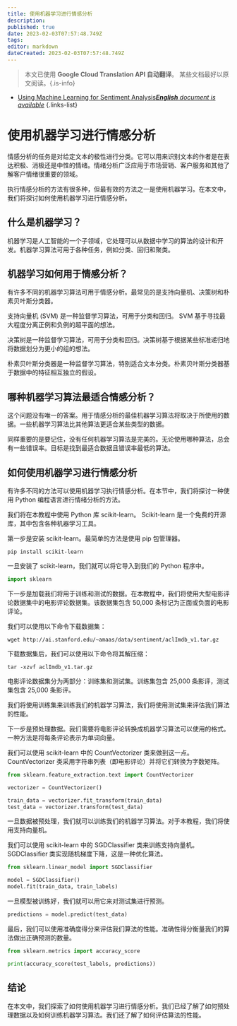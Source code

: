 ```yaml
---
title: 使用机器学习进行情感分析
description: 
published: true
date: 2023-02-03T07:57:48.749Z
tags: 
editor: markdown
dateCreated: 2023-02-03T07:57:48.749Z
---
```


> 本文已使用 **Google Cloud Translation API 自动翻译**。
某些文档最好以原文阅读。{.is-info}



- [Using Machine Learning for Sentiment Analysis***English** document is available*](/en/Knowledge-base/Common/using-machine-learning-for-sentiment-analysis)
{.links-list}


# 使用机器学习进行情感分析

情感分析的任务是对给定文本的极性进行分类。它可以用来识别文本的作者是在表达积极、消极还是中性的情绪。情绪分析广泛应用于市场营销、客户服务和其他了解客户情绪很重要的领域。

执行情感分析的方法有很多种，但最有效的方法之一是使用机器学习。在本文中，我们将探讨如何使用机器学习进行情感分析。

## 什么是机器学习？

机器学习是人工智能的一个子领域，它处理可以从数据中学习的算法的设计和开发。机器学习算法可用于各种任务，例如分类、回归和聚类。

## 机器学习如何用于情感分析？

有许多不同的机器学习算法可用于情感分析。最常见的是支持向量机、决策树和朴素贝叶斯分类器。

支持向量机 (SVM) 是一种监督学习算法，可用于分类和回归。 SVM 基于寻找最大程度分离正例和负例的超平面的想法。

决策树是一种监督学习算法，可用于分类和回归。决策树基于根据某些标准递归地将数据划分为更小的组的想法。

朴素贝叶斯分类器是一种监督学习算法，特别适合文本分类。朴素贝叶斯分类器基于数据中的特征相互独立的假设。

## 哪种机器学习算法最适合情感分析？

这个问题没有唯一的答案。用于情感分析的最佳机器学习算法将取决于所使用的数据。一些机器学习算法比其他算法更适合某些类型的数据。

同样重要的是要记住，没有任何机器学习算法是完美的。无论使用哪种算法，总会有一些错误率。目标是找到最适合数据且错误率最低的算法。

## 如何使用机器学习进行情感分析

有许多不同的方法可以使用机器学习执行情感分析。在本节中，我们将探讨一种使用 Python 编程语言进行情绪分析的方法。

我们将在本教程中使用 Python 库 scikit-learn。 Scikit-learn 是一个免费的开源库，其中包含各种机器学习工具。

第一步是安装 scikit-learn。最简单的方法是使用 pip 包管理器。

```
pip install scikit-learn
```

一旦安装了 scikit-learn，我们就可以将它导入到我们的 Python 程序中。

```python
import sklearn
```

下一步是加载我们将用于训练和测试的数据。在本教程中，我们将使用大型电影评论数据集中的电影评论数据集。该数据集包含 50,000 条标记为正面或负面的电影评论。

我们可以使用以下命令下载数据集：

```
wget http://ai.stanford.edu/~amaas/data/sentiment/aclImdb_v1.tar.gz
```

下载数据集后，我们可以使用以下命令将其解压缩：

```
tar -xzvf aclImdb_v1.tar.gz
```

电影评论数据集分为两部分：训练集和测试集。训练集包含 25,000 条影评，测试集包含 25,000 条影评。

我们将使用训练集来训练我们的机器学习算法，我们将使用测试集来评估我们算法的性能。

下一步是预处理数据。我们需要将电影评论转换成机器学习算法可以使用的格式。一种方法是将每条评论表示为单词向量。

我们可以使用 scikit-learn 中的 CountVectorizer 类来做到这一点。 CountVectorizer 类采用字符串列表（即电影评论）并将它们转换为字数矩阵。

```python
from sklearn.feature_extraction.text import CountVectorizer

vectorizer = CountVectorizer()

train_data = vectorizer.fit_transform(train_data)
test_data = vectorizer.transform(test_data)
```

一旦数据被预处理，我们就可以训练我们的机器学习算法。对于本教程，我们将使用支持向量机。

我们可以使用 scikit-learn 中的 SGDClassifier 类来训练支持向量机。 SGDClassifier 类实现随机梯度下降，这是一种优化算法。

```python
from sklearn.linear_model import SGDClassifier

model = SGDClassifier()
model.fit(train_data, train_labels)
```

一旦模型被训练好，我们就可以用它来对测试集进行预测。

```python
predictions = model.predict(test_data)
```

最后，我们可以使用准确度得分来评估我们算法的性能。准确性得分衡量我们的算法做出正确预测的数量。

```python
from sklearn.metrics import accuracy_score

print(accuracy_score(test_labels, predictions))
```

## 结论

在本文中，我们探索了如何使用机器学习进行情感分析。我们已经了解了如何预处理数据以及如何训练机器学习算法。我们还了解了如何评估算法的性能。